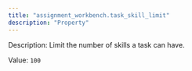 ```yaml
---
title: "assignment_workbench.task_skill_limit"
description: "Property"
---
```


Description: Limit the number of skills a task can have.

Value: `100`